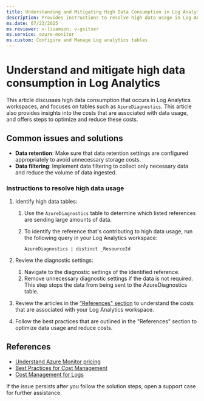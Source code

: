 ```yaml
---
title: Understanding and Mitigating High Data Consumption in Log Analytics
description: Provides instructions to resolve high data usage in Log Analytics.
ms.date: 07/23/2025
ms.reviewer: v-liuamson; v-gsitser
ms.service: azure-monitor
ms.custom: Configure and Manage Log analytics tables
---
```


# Understand and mitigate high data consumption in Log Analytics

This article discusses high data consumption that occurs in Log Analytics workspaces, and focuses on tables such as `AzureDiagnostics`. This article also provides insights into the costs that are associated with data usage, and offers steps to optimize and reduce these costs.

## Common issues and solutions

- **Data retention**: Make sure that data retention settings are configured appropriately to avoid unnecessary storage costs.
- **Data filtering**: Implement data filtering to collect only necessary data and reduce the volume of data ingested.

### Instructions to resolve high data usage

1. Identify high data tables:

   1. Use the `AzureDiagnostics` table to determine which listed references are sending large amounts of data.
   1. To identify the reference that's contributing to high data usage, run the following query in your Log Analytics workspace:

        ```plaintext
        AzureDiagnostics | distinct _ResourceId
        ```
2. Review the diagnostic settings:

   1. Navigate to the diagnostic settings of the identified reference.
   1. Remove unnecessary diagnostic settings if the data is not required. This step stops the data from being sent to the AzureDiagnostics table.

3. Review the articles in the ["References" section](#reference) to understand the costs that are associated with your Log Analytics workspace.

4. Follow the best practices that are outlined in the "References" section to optimize data usage and reduce costs.

## References

- [Understand Azure Monitor pricing](https://azure.microsoft.com/pricing/details/monitor/)
- [Best Practices for Cost Management](/azure/azure-monitor/fundamentals/best-practices-cost)
- [Cost Management for Logs](/azure/azure-monitor/logs/cost-logs)

If the issue persists after you follow the solution steps, open a support case for further assistance.

